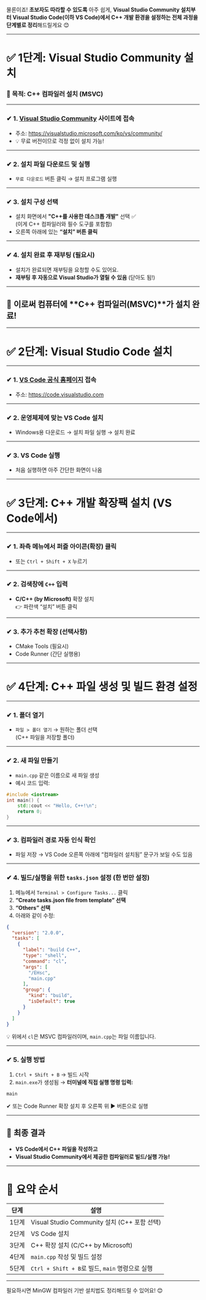 물론이죠! **초보자도 따라할 수 있도록** 아주 쉽게, **Visual Studio Community 설치부터 Visual Studio Code(이하 VS Code)에서 C++ 개발 환경을 설정하는 전체 과정을 단계별로 정리**해드릴게요 😊

---

# ✅ 1단계: Visual Studio Community 설치

### 🎯 목적: C++ 컴파일러 설치 (MSVC)

---

### ✔ 1. [Visual Studio Community](https://visualstudio.microsoft.com/ko/vs/community/) 사이트에 접속

- 주소: https://visualstudio.microsoft.com/ko/vs/community/
- 💡 무료 버전이므로 걱정 없이 설치 가능!

---

### ✔ 2. 설치 파일 다운로드 및 실행

- `무료 다운로드` 버튼 클릭 → 설치 프로그램 실행

---

### ✔ 3. 설치 구성 선택

- 설치 화면에서 **"C++를 사용한 데스크톱 개발"** 선택 ✅  
  (이게 C++ 컴파일러와 필수 도구를 포함함)
- 오른쪽 아래에 있는 **“설치” 버튼 클릭**

---

### ✔ 4. 설치 완료 후 재부팅 (필요시)

- 설치가 완료되면 재부팅을 요청할 수도 있어요.
- **재부팅 후 자동으로 Visual Studio가 열릴 수 있음** (닫아도 됨!)

---

## 🎉 이로써 컴퓨터에 **C++ 컴파일러(MSVC)**가 설치 완료!

---

# ✅ 2단계: Visual Studio Code 설치

---

### ✔ 1. [VS Code 공식 홈페이지](https://code.visualstudio.com) 접속

- 주소: https://code.visualstudio.com

---

### ✔ 2. 운영체제에 맞는 VS Code 설치

- Windows용 다운로드 → 설치 파일 실행 → 설치 완료

---

### ✔ 3. VS Code 실행

- 처음 실행하면 아주 간단한 화면이 나옴

---

# ✅ 3단계: C++ 개발 확장팩 설치 (VS Code에서)

---

### ✔ 1. 좌측 메뉴에서 퍼즐 아이콘(확장) 클릭

- 또는 `Ctrl + Shift + X` 누르기

---

### ✔ 2. 검색창에 `C++` 입력

- **C/C++ (by Microsoft)** 확장 설치  
  👉 파란색 “설치” 버튼 클릭

---

### ✔ 3. 추가 추천 확장 (선택사항)
- CMake Tools (필요시)
- Code Runner (간단 실행용)

---

# ✅ 4단계: C++ 파일 생성 및 빌드 환경 설정

---

### ✔ 1. 폴더 열기

- `파일 > 폴더 열기` → 원하는 폴더 선택  
  (C++ 파일을 저장할 폴더)

---

### ✔ 2. 새 파일 만들기

- `main.cpp` 같은 이름으로 새 파일 생성  
- 예시 코드 입력:
```cpp
#include <iostream>
int main() {
    std::cout << "Hello, C++!\n";
    return 0;
}
```

---

### ✔ 3. 컴파일러 경로 자동 인식 확인

- 파일 저장 → VS Code 오른쪽 아래에 “컴파일러 설치됨” 문구가 보일 수도 있음

---

### ✔ 4. 빌드/실행을 위한 `tasks.json` 설정 (한 번만 설정)

1. 메뉴에서 `Terminal > Configure Tasks...` 클릭  
2. **“Create tasks.json file from template” 선택**  
3. **“Others” 선택**  
4. 아래와 같이 수정:

```json
{
  "version": "2.0.0",
  "tasks": [
    {
      "label": "build C++",
      "type": "shell",
      "command": "cl",
      "args": [
        "/EHsc",
        "main.cpp"
      ],
      "group": {
        "kind": "build",
        "isDefault": true
      }
    }
  ]
}
```

💡 위에서 `cl`은 MSVC 컴파일러이며, `main.cpp`는 파일 이름입니다.

---

### ✔ 5. 실행 방법

1. `Ctrl + Shift + B` → 빌드 시작  
2. `main.exe`가 생성됨 → **터미널에 직접 실행 명령 입력:**
```
main
```

✔ 또는 Code Runner 확장 설치 후 오른쪽 위 ▶ 버튼으로 실행

---

## 🎯 최종 결과

- **VS Code에서 C++ 파일을 작성하고**
- **Visual Studio Community에서 제공한 컴파일러로 빌드/실행 가능!**

---

# 📝 요약 순서

| 단계 | 설명 |
|------|------|
| 1단계 | Visual Studio Community 설치 (C++ 포함 선택) |
| 2단계 | VS Code 설치 |
| 3단계 | C++ 확장 설치 (C/C++ by Microsoft) |
| 4단계 | `main.cpp` 작성 및 빌드 설정 |
| 5단계 | `Ctrl + Shift + B`로 빌드, `main` 명령으로 실행 |

---

필요하시면 MinGW 컴파일러 기반 설치법도 정리해드릴 수 있어요! 😊
